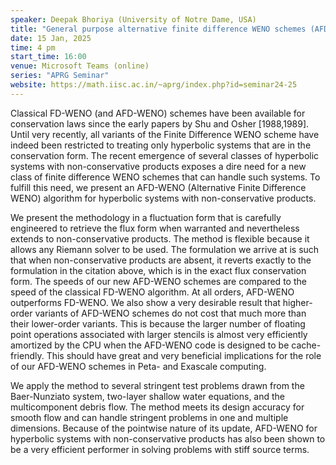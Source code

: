 ```yaml
---
speaker: Deepak Bhoriya (University of Notre Dame, USA)
title: "General purpose alternative finite difference WENO schemes (AFD-WENO) for hyperbolic conservative systems and systems with non-conservative products (with PCP and Div-preserving)"
date: 15 Jan, 2025
time: 4 pm
start_time: 16:00
venue: Microsoft Teams (online)
series: "APRG Seminar"
website: https://math.iisc.ac.in/~aprg/index.php?id=seminar24-25
---
```


Classical FD-WENO (and AFD-WENO) schemes have been available for conservation laws since the early papers by Shu and Osher [1988,1989]. Until very recently, all
variants of the Finite Difference WENO scheme have indeed been restricted to treating only hyperbolic systems that are in the conservation form. The recent
emergence of several classes of hyperbolic systems with non-conservative products exposes a dire need for a new class of finite difference WENO schemes that can
handle such systems. To fulfill this need, we present an AFD-WENO (Alternative Finite Difference WENO) algorithm for hyperbolic systems with non-conservative products.

We present the methodology in a fluctuation form that is carefully engineered to retrieve the flux form when warranted and nevertheless extends to non-conservative
products. The method is flexible because it allows any Riemann solver to be used. The formulation we arrive at is such that when non-conservative products are absent,
it reverts exactly to the formulation in the citation above, which is in the exact flux conservation form. The speeds of our new AFD-WENO schemes are compared to the
speed of the classical FD-WENO algorithm. At all orders, AFD-WENO outperforms FD-WENO. We also show a very desirable result that higher-order variants of AFD-WENO
schemes do not cost that much more than their lower-order variants. This is because the larger number of floating point operations associated with larger stencils
is almost very efficiently amortized by the CPU when the AFD-WENO code is designed to be cache-friendly. This should have great and very beneficial implications for
the role of our AFD-WENO schemes in Peta- and Exascale computing.

We apply the method to several stringent test problems drawn from the Baer-Nunziato system, two-layer shallow water equations, and the multicomponent debris flow.
The method meets its design accuracy for smooth flow and can handle stringent problems in one and multiple dimensions. Because of the pointwise nature of its update,
AFD-WENO for hyperbolic systems with non-conservative products has also been shown to be a very efficient performer in solving problems with stiff source terms.
